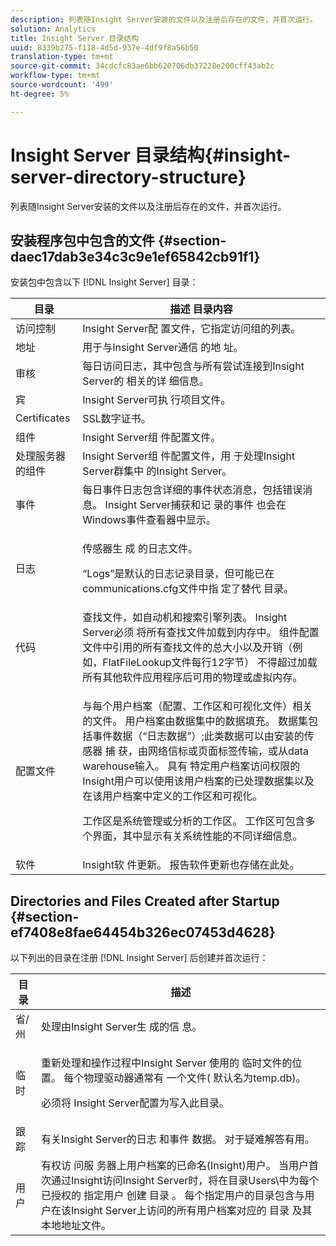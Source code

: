 ```yaml
---
description: 列表随Insight Server安装的文件以及注册后存在的文件，并首次运行。
solution: Analytics
title: Insight Server 目录结构
uuid: 8339b275-f118-4d5d-937e-4df9f8a56b50
translation-type: tm+mt
source-git-commit: 34cdcfc83ae6bb620706db37228e200cff43ab2c
workflow-type: tm+mt
source-wordcount: '499'
ht-degree: 5%

---
```



# Insight Server 目录结构{#insight-server-directory-structure}

列表随Insight Server安装的文件以及注册后存在的文件，并首次运行。

## 安装程序包中包含的文件 {#section-daec17dab3e34c3c9e1ef65842cb91f1}

安装包中包含以下 [!DNL Insight Server] 目录：

<table id="table_CE713A3D671C453A87986E4CD4620EF3"> 
 <thead> 
  <tr> 
   <th colname="col1" class="entry"> 目录 </th> 
   <th colname="col2" class="entry"> 描述 目录内容 </th> 
  </tr> 
 </thead>
 <tbody> 
  <tr> 
   <td colname="col1"> 访问控制 </td> 
   <td colname="col2"> <span class="keyword"> Insight Server配 </span> 置文件，它指定访问组的列表。 </td> 
  </tr> 
  <tr> 
   <td colname="col1"> 地址 </td> 
   <td colname="col2"> 用于与Insight Server通信 <span class="keyword"> 的地 </span>址。 </td> 
  </tr> 
  <tr> 
   <td colname="col1"> 审核 </td> 
   <td colname="col2"> 每日访问日志，其中包含与所有尝试连接到Insight Server的 <span class="keyword"> 相关的详 </span>细信息。 </td> 
  </tr> 
  <tr> 
   <td colname="col1"> 宾 </td> 
   <td colname="col2"> <span class="keyword"> Insight Server可执 </span> 行项目文件。 </td> 
  </tr> 
  <tr> 
   <td colname="col1"> Certificates </td> 
   <td colname="col2"> SSL数字证书。 </td> 
  </tr> 
  <tr> 
   <td colname="col1"> 组件 </td> 
   <td colname="col2"> <span class="keyword"> Insight Server组 </span> 件配置文件。 </td> 
  </tr> 
  <tr> 
   <td colname="col1"> 处理服务器的组件 </td> 
   <td colname="col2"> <span class="keyword"> Insight Server组 </span> 件配置文件，用 <span class="keyword"> 于处理Insight </span> Server群集中 <span class="keyword"> 的Insight </span> Server。 </td> 
  </tr> 
  <tr> 
   <td colname="col1"> 事件 </td> 
   <td colname="col2"> 每日事件日志包含详细的事件状态消息，包括错误消息。 Insight Server捕获和记 <span class="keyword"> 录的事件 </span> 也会在Windows事件查看器中显示。 </td> 
  </tr> 
  <tr> 
   <td colname="col1"> 日志 </td> 
   <td colname="col2"> <p>传感器生 <span class="wintitle"> 成 </span>的日志文件。 </p> <p>“Logs”是默认的日志记录目录，但可能已在communications.cfg文件中指 <span class="filepath"> 定了替代 </span> 目录。 </p> </td> 
  </tr> 
  <tr> 
   <td colname="col1"> 代码 </td> 
   <td colname="col2"> 查找文件，如自动机和搜索引擎列表。 <span class="keyword"> Insight Server必须 </span> 将所有查找文件加载到内存中。 组件配置文件中引用的所有查找文件的总大小以及开销（例如，FlatFileLookup文件每行12字节） <span class="filepath"></span> 不得超过加载所有其他软件应用程序后可用的物理或虚拟内存。 </td> 
  </tr> 
  <tr> 
   <td colname="col1"> 配置文件 </td> 
   <td colname="col2"> <p>与每个用户档案（配置、工作区和可视化文件）相关的文件。 用户档案由数据集中的数据填充。 数据集包括事件数据（“日志数据”）;此类数据可以由安装的传感器 <span class="wintitle"> 捕 </span>获，由网络信标或页面标签传输，或从data warehouse输入。 <span class="keyword"> 具有 </span> 特定用户档案访问权限的Insight用户可以使用该用户档案的已处理数据集以及在该用户档案中定义的工作区和可视化。 </p> <p>工作区是系统管理或分析的工作区。 工作区可包含多个界面，其中显示有关系统性能的不同详细信息。 </p> </td> 
  </tr> 
  <tr> 
   <td colname="col1"> 软件 </td> 
   <td colname="col2"> <span class="keyword"> Insight软 </span> 件更新。 报告软件更新也存储在此处。 </td> 
  </tr> 
 </tbody> 
</table>

## Directories and Files Created after Startup {#section-ef7408e8fae64454b326ec07453d4628}

以下列出的目录在注册 [!DNL Insight Server] 后创建并首次运行：

<table id="table_89CC9F3E568044C8A0072BF0A6EDCCEF"> 
 <thead> 
  <tr> 
   <th colname="col1" class="entry"> 目录 </th> 
   <th colname="col2" class="entry"> 描述 </th> 
  </tr> 
 </thead>
 <tbody> 
  <tr> 
   <td colname="col1"> 省/州 </td> 
   <td colname="col2"> 处理由Insight Server生 <span class="keyword"> 成的信 </span>息。 </td> 
  </tr> 
  <tr> 
   <td colname="col1"> 临时 </td> 
   <td colname="col2"> <p>重新处理和操作过程中Insight Server <span class="keyword"> 使用的 </span> 临时文件的位置。 每个物理驱动器通常有 <span class="filepath"> 一个文件( </span> 默认名为temp.db)。 </p> <p> <span class="keyword"> 必须将 </span> Insight Server配置为写入此目录。 </p> </td> 
  </tr> 
  <tr> 
   <td colname="col1"> 跟踪 </td> 
   <td colname="col2"> 有关Insight Server的日志 <span class="keyword"> 和事件 </span>数据。 对于疑难解答有用。 </td> 
  </tr> 
  <tr> 
   <td colname="col1"> 用户 </td> 
   <td colname="col2"> 有权访 <span class="keyword"> 问服 </span>务器上用户档案的已命名(Insight)用户。 当用户首次通过Insight访问Insight Server时，将在目录Users\中为每个已授权的 <span class="keyword"> 指定用户 </span> 创建 <span class="keyword"> 目录 </span>。 每个指定用户的目录包含与用户在该Insight Server上访问的所有用户档案对应的 <span class="keyword"> 目录 </span> 及其本地地址文件。 </td> 
  </tr> 
 </tbody> 
</table>

